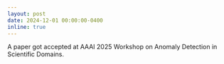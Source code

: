```yaml
---
layout: post
date: 2024-12-01 00:00:00-0400
inline: true
---
```


A paper got accepted at AAAI 2025 Workshop on Anomaly Detection in Scientific Domains.

